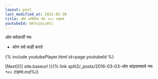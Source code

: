 ```yaml
---
layout: post
last_modified_at: 2021-03-30
title: ओम अनीशाय नमः १०८ टाइम्स
youtubeId: bKYuioLsAlc
---
```

 
 
 ओम सर्वकार्यी नमः  
 
 -  कोण सर्व काही करते 
 
  
 
  
 
 
 
 
 
 


{% include youtubePlayer.html id=page.youtubeId %}
 
[Next]({{ site.baseurl }}{% link  split2/_posts/2016-03-03-ओम चांद्रयामशावे नमः १०८ टाइम्स.md%})
 
